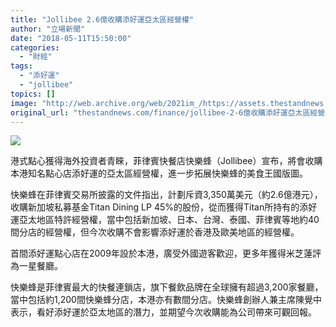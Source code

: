 ```yaml
---
title: "Jollibee 2.6億收購添好運亞太區經營權"
author: "立場新聞"
date: "2018-05-11T15:50:00"
categories:
  - "財經"
tags:
  - "添好運"
  - "jollibee"
topics: []
image: "http://web.archive.org/web/2021im_/https://assets.thestandnews.com/media/resized/1200x0/photos/tim-14_Ef4fP.png"
original_url: "thestandnews.com/finance/jollibee-2-6億收購添好運亞太區經營權"
---
```

![](http://web.archive.org/web/2021im_/https://assets.thestandnews.com/media/resized/1200x0/photos/tim-14_Ef4fP.png)

港式點心獲得海外投資者青睞，菲律賓快餐店快樂蜂（Jollibee）宣布，將會收購本港知名點心店添好運的亞太區經營權，進一步拓展快樂蜂的美食王國版圖。

快樂蜂在菲律賓交易所披露的文件指出，計劃斥資3,350萬美元（約2.6億港元），收購新加坡私募基金Titan Dining LP 45%的股份，從而獲得Titan所持有的添好運亞太地區特許經營權，當中包括新加坡、日本、台灣、泰國、菲律賓等地約40間分店的經營權，但今次收購不會影響添好運於香港及歐美地區的經營權。

首間添好運點心店在2009年設於本港，廣受外國遊客歡迎，更多年獲得米芝蓮評為一星餐廳。

快樂蜂是菲律賓最大的快餐連鎖店，旗下餐飲品牌在全球擁有超過3,200家餐廳，當中包括約1,200間快樂蜂分店，本港亦有數間分店。快樂蜂創辦人兼主席陳覺中表示，看好添好運於亞太地區的潛力，並期望今次收購能為公司帶來可觀回報。